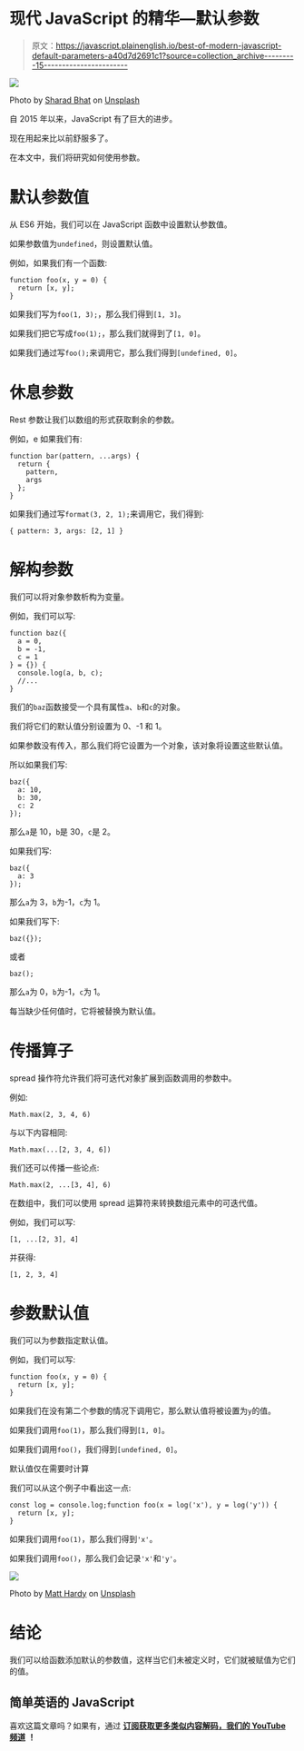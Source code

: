 # 现代 JavaScript 的精华—默认参数

> 原文：<https://javascript.plainenglish.io/best-of-modern-javascript-default-parameters-a40d7d2691c1?source=collection_archive---------15----------------------->

![](img/82ee2ce36bcf02cb2bba21fb9722194b.png)

Photo by [Sharad Bhat](https://unsplash.com/@sharadmbhat?utm_source=medium&utm_medium=referral) on [Unsplash](https://unsplash.com?utm_source=medium&utm_medium=referral)

自 2015 年以来，JavaScript 有了巨大的进步。

现在用起来比以前舒服多了。

在本文中，我们将研究如何使用参数。

# 默认参数值

从 ES6 开始，我们可以在 JavaScript 函数中设置默认参数值。

如果参数值为`undefined`，则设置默认值。

例如，如果我们有一个函数:

```
function foo(x, y = 0) {
  return [x, y];
}
```

如果我们写为`foo(1, 3);`，那么我们得到`[1, 3]`。

如果我们把它写成`foo(1);`，那么我们就得到了`[1, 0]`。

如果我们通过写`foo();`来调用它，那么我们得到`[undefined, 0]`。

# 休息参数

Rest 参数让我们以数组的形式获取剩余的参数。

例如，e 如果我们有:

```
function bar(pattern, ...args) {
  return {
    pattern,
    args
  };
}
```

如果我们通过写`format(3, 2, 1);`来调用它，我们得到:

```
{ pattern: 3, args: [2, 1] }
```

# 解构参数

我们可以将对象参数析构为变量。

例如，我们可以写:

```
function baz({
  a = 0,
  b = -1,
  c = 1
} = {}) {
  console.log(a, b, c);
  //...
}
```

我们的`baz`函数接受一个具有属性`a`、`b`和`c`的对象。

我们将它们的默认值分别设置为 0、-1 和 1。

如果参数没有传入，那么我们将它设置为一个对象，该对象将设置这些默认值。

所以如果我们写:

```
baz({
  a: 10,
  b: 30,
  c: 2
});
```

那么`a`是 10，`b`是 30，`c`是 2。

如果我们写:

```
baz({
  a: 3
});
```

那么`a`为 3，`b`为-1，`c`为 1。

如果我们写下:

```
baz({});
```

或者

```
baz();
```

那么`a`为 0，`b`为-1，`c`为 1。

每当缺少任何值时，它将被替换为默认值。

# 传播算子

spread 操作符允许我们将可迭代对象扩展到函数调用的参数中。

例如:

```
Math.max(2, 3, 4, 6)
```

与以下内容相同:

```
Math.max(...[2, 3, 4, 6])
```

我们还可以传播一些论点:

```
Math.max(2, ...[3, 4], 6)
```

在数组中，我们可以使用 spread 运算符来转换数组元素中的可迭代值。

例如，我们可以写:

```
[1, ...[2, 3], 4]
```

并获得:

```
[1, 2, 3, 4]
```

# 参数默认值

我们可以为参数指定默认值。

例如，我们可以写:

```
function foo(x, y = 0) {
  return [x, y];
}
```

如果我们在没有第二个参数的情况下调用它，那么默认值将被设置为`y`的值。

如果我们调用`foo(1)`，那么我们得到`[1, 0]`。

如果我们调用`foo()`，我们得到`[undefined, 0]`。

默认值仅在需要时计算

我们可以从这个例子中看出这一点:

```
const log = console.log;function foo(x = log('x'), y = log('y')) {
  return [x, y];
}
```

如果我们调用`foo(1)`，那么我们得到`'x'`。

如果我们调用`foo()`，那么我们会记录`'x'`和`'y'`。

![](img/5a9929848649294f2f61eb99d5ca5463.png)

Photo by [Matt Hardy](https://unsplash.com/@matthardy?utm_source=medium&utm_medium=referral) on [Unsplash](https://unsplash.com?utm_source=medium&utm_medium=referral)

# 结论

我们可以给函数添加默认的参数值，这样当它们未被定义时，它们就被赋值为它们的值。

## **简单英语的 JavaScript**

喜欢这篇文章吗？如果有，通过 [**订阅获取更多类似内容解码，我们的 YouTube 频道**](https://www.youtube.com/channel/UCtipWUghju290NWcn8jhyAw) **！**